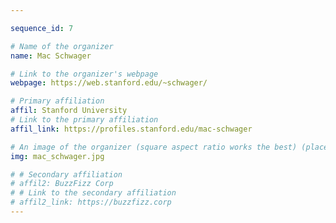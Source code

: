 ```yaml
---

sequence_id: 7

# Name of the organizer
name: Mac Schwager

# Link to the organizer's webpage
webpage: https://web.stanford.edu/~schwager/

# Primary affiliation
affil: Stanford University
# Link to the primary affiliation
affil_link: https://profiles.stanford.edu/mac-schwager

# An image of the organizer (square aspect ratio works the best) (place in the `assets/img/organizers` directory)
img: mac_schwager.jpg

# # Secondary affiliation
# affil2: BuzzFizz Corp
# # Link to the secondary affiliation
# affil2_link: https://buzzfizz.corp
---
```

